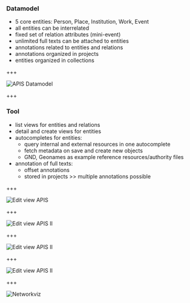 ### Datamodel
- 5 core entities: Person, Place, Institution, Work, Event<!-- .element: class="fragment" -->
- all entities can be interrelated<!-- .element: class="fragment" -->
- fixed set of relation attributes (mini-event)<!-- .element: class="fragment" -->
- unlimited full texts can be attached to entities<!-- .element: class="fragment" -->
- annotations related to entities and relations<!-- .element: class="fragment" -->
- annotations organized in projects<!-- .element: class="fragment" -->
- entities organized in collections<!-- .element: class="fragment" -->

+++

![APIS Datamodel](wiki_to_lod/images/datamodel_graph.png)

+++

### Tool

- list views for entities and relations<!-- .element: class="fragment" style="font-size:0.9em" -->
- detail and create views for entities<!-- .element: class="fragment" style="font-size:0.9em" -->
- autocompletes for entities:<!-- .element: class="fragment" style="font-size:0.9em" -->
	+ query internal and external resources in one autocomplete<!-- .element: class="fragment" style="font-size:0.9em" -->
	+ fetch metadata on save and create new objects<!-- .element: class="fragment" style="font-size:0.9em" -->
	+ GND, Geonames as example reference resources/authority files<!-- .element: class="fragment" style="font-size:0.9em" -->
- annotation of full texts:<!-- .element: class="fragment" style="font-size:0.9em" -->
	+ offset annotations<!-- .element: class="fragment" style="font-size:0.9em" -->
	+ stored in projects \>\> multiple annotations possible<!-- .element: class="fragment" style="font-size:0.9em" -->

+++

![Edit view APIS](wiki_to_lod/images/apis_screenshots_person_edit.png)

+++

![Edit view APIS II](wiki_to_lod/images/apis_screenshots_person_edit_II.png)

+++

![Edit view APIS II](wiki_to_lod/images/apis_annotations_I.png)

+++

![Edit view APIS II](wiki_to_lod/images/apis_annotations_II.png)

+++

![Networkviz](wiki_to_lod/images/network_viz.png)
